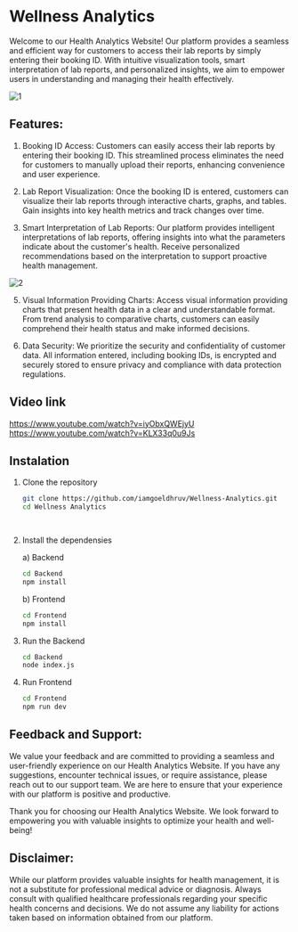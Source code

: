 # Wellness Analytics
Welcome to our Health Analytics Website! Our platform provides a seamless and efficient way for customers to access their lab reports by simply entering their booking ID. With intuitive visualization tools, smart interpretation of lab reports, and personalized insights, we aim to empower users in understanding and managing their health effectively.

![1](https://github.com/iamgoeldhruv/Wellness-Analytics/assets/148644657/adeaaea5-5842-4925-912a-e5144bda8b48)

## Features:
1. Booking ID Access: Customers can easily access their lab reports by entering their booking ID. This streamlined process eliminates the need for customers to manually upload their reports, enhancing convenience and user experience.

2. Lab Report Visualization: Once the booking ID is entered, customers can visualize their lab reports through interactive charts, graphs, and tables. Gain insights into key health metrics and track changes over time.

3. Smart Interpretation of Lab Reports: Our platform provides intelligent interpretations of lab reports, offering insights into what the parameters indicate about the customer's health. Receive personalized recommendations based on the interpretation to support proactive health management.
   
![2](https://github.com/iamgoeldhruv/Wellness-Analytics/assets/148644657/09ef0ad0-1cf3-46f0-a61e-9d076f03645d)

5. Visual Information Providing Charts: Access visual information providing charts that present health data in a clear and understandable format. From trend analysis to comparative charts, customers can easily comprehend their health status and make informed decisions.

6. Data Security: We prioritize the security and confidentiality of customer data. All information entered, including booking IDs, is encrypted and securely stored to ensure privacy and compliance with data protection regulations.

## Video link
   https://www.youtube.com/watch?v=iyObxQWEjyU
   https://www.youtube.com/watch?v=KLX33q0u9Js

## Instalation
1. Clone the repository
   ```sh
   git clone https://github.com/iamgoeldhruv/Wellness-Analytics.git
   cd Wellness Analytics

  
2. Install the dependensies

   a) Backend
    ```sh
    cd Backend
    npm install
    ```
   b) Frontend
    ``` sh
    cd Frontend
    npm install
    ```
3. Run the Backend
   ```sh
   cd Backend
   node index.js
   ```
4. Run Frontend
   ``` sh
   cd Frontend
   npm run dev
   ```

## Feedback and Support:
We value your feedback and are committed to providing a seamless and user-friendly experience on our Health Analytics Website. If you have any suggestions, encounter technical issues, or require assistance, please reach out to our support team. We are here to ensure that your experience with our platform is positive and productive.

Thank you for choosing our Health Analytics Website. We look forward to empowering you with valuable insights to optimize your health and well-being!

## Disclaimer:
While our platform provides valuable insights for health management, it is not a substitute for professional medical advice or diagnosis. Always consult with qualified healthcare professionals regarding your specific health concerns and decisions. We do not assume any liability for actions taken based on information obtained from our platform.
